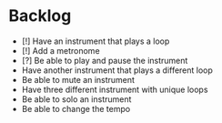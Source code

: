# Backlog

* [!] Have an instrument that plays a loop
* [!] Add a metronome
* [?] Be able to play and pause the instrument
* Have another instrument that plays a different loop
* Be able to mute an instrument
* Have three different instrument with unique loops
* Be able to solo an instrument
* Be able to change the tempo
